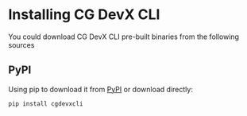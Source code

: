 # Installing CG DevX CLI

You could download CG DevX CLI pre-built binaries from the following sources

## PyPI

Using pip to download it from [PyPI](https://pypi.org/) or download directly:

```shell
pip install cgdevxcli
```

